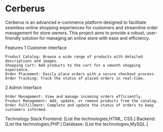# Cerberus
Cerberus is an advanced e-commerce platform designed to facilitate seamless online shopping experiences for customers and streamline order management for store owners. This project aims to provide a robust, user-friendly solution for managing an online store with ease and efficiency.

Features
  1 Customer Interface

    Product Catalog: Browse a wide range of products with detailed descriptions and images.
    Shopping Cart: Add products to the cart for a smooth shopping experience.
    Order Placement: Easily place orders with a secure checkout process.
    Order Tracking: Track the status of placed orders in real-time.
  
  2 Admin Interface

    Order Management: View and manage incoming orders efficiently.
    Product Management: Add, update, or remove products from the catalog.
    Order Fulfillment: Complete and update the status of orders to keep customers informed.

Technology Stack
Frontend: [List the technologies,HTML, CSS.]
Backend: [List the technologies,PHP.]
Database: [List the technologies,MySQL.]
